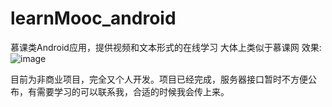# learnMooc_android
慕课类Android应用，提供视频和文本形式的在线学习
大体上类似于慕课网
效果:
![image](https://github.com/ButBueatiful/dotvim/raw/master/screenshots/vim-screenshot.jpg)

目前为非商业项目，完全又个人开发。项目已经完成，服务器接口暂时不方便公布，有需要学习的可以联系我，合适的时候我会传上来。
